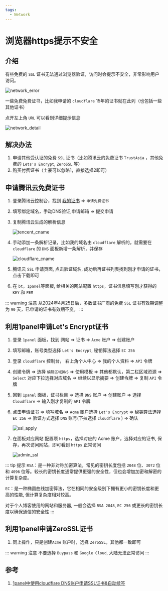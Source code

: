 ```yaml
---
tags:
  - Network
---
```

# 浏览器https提示不安全

## 介绍
有些免费的 `SSL` 证书无法通过浏览器验证，访问时会提示不安全，非常影响用户访问。

![network_error](/Images/Network/浏览器https提示不安全/network_error.png 'network_error')

一些免费免费证书，比如我申请的 `cloudflare` 15年的证书就在此列（也包括一些其他证书）

点开左上角 `URL` 可以看到详细提示信息

![network_detail](/Images/Network/浏览器https提示不安全/network_detail.png 'network_detail')

## 解决办法
1. 申请其他受认证的免费 `SSL` 证书（比如腾讯云的免费证书 `TrustAsia` ，其他免费的 `Lets's Encrypt`, `ZeroSSL` 等）
1. 购买付费证书（土豪可以忽略1，直接选择2即可）

## 申请腾讯云免费证书
1. 登录腾讯云控制台，找到 [我的证书](https://console.cloud.tencent.com/ssl) => `申请免费证书`
1. 填写绑定域名，手动DNS验证,申请邮箱 => 提交申请
1. 复制腾讯云生成的解析信息

    ![tencent_cname](/Images/Network/浏览器https提示不安全/tencent_cname.png 'tencent_cname')

1. 手动添加一条解析记录，比如我的域名由 `cloudflare` 解析的，就需要在 `cloudflare` 的 `DNS` 面板新增一条解析，并保存

    ![cloudflare_cname](/Images/Network/浏览器https提示不安全/cloudflare_cname.png 'cloudflare_cname')

1. 腾讯云 `SSL` 申请页面, 点击验证域名, 成功后再证书列表找到刚才申请的证书，点击下载即可
1. 在 `bt`，`1panel`等面板, 给相关的网站配置 `https`，证书信息填写刚才获得的 `KEY` 和 `PEM`

::: warning 注意
从2024年4月25日后，多数证书厂商的免费 `SSL` 证书有效期调整为 `90` 天，已申请的证书有效期不变。
:::



## 利用1panel申请Let's Encrypt证书
1. 登录 `1panel` 面板，找到 网站 => 证书 => `Acme` 账户 => 创建账户
1. 填写邮箱，账号类型选择 `Let's Encrypt`, 秘钥算法选择 `EC 256`
1. 登录 `cloudflare` 控制台， 右上角个人中心 => 我的个人资料 => `API` 令牌
1. 创建令牌 => 选择 `编辑区域DNS` => 使用模板 => 其他都默认，第二栏区域资源 => `Select` 对应下拉选择对应域名 => 继续以显示摘要 => 创建令牌 => 复制 `API` 令牌
1. 回到 `1panel` 面板，证书栏目 => 选择 `DNS` 账户 => 创建账户 => 选择 `Cloudflare` => 输入刚才复制的 `API` 令牌
1. 点击申请证书 => 填写域名 => `Acme` 账户选择 `Let's Encrypt` => 秘钥算法选择 `EC 256` => 验证方式选择 `DNS` 账号(下拉选择 `cloudflare` ) => 确认

    ![ssl_apply](/Images/Network/浏览器https提示不安全/ssl_apply.png 'ssl_apply')

1. 在面板对应网站 配置项 `https`，选择对应的 Acme 账户，选择对应的证书, 保存，再次访问网站，即可看到 `https` 正常访问

    ![admin_ssl](/Images/Network/浏览器https提示不安全/admin_ssl.png 'admin_ssl')


::: tip 提示
`RSA`：是一种非对称加密算法，常见的密钥长度包括 `2048` 位、`3072` 位和 `4096` 位等。较长的密钥长度通常提供更强的安全性，但也会增加加密和解密的计算复杂度。

`EC`：是一种椭圆曲线加密算法，它在相同的安全级别下拥有更小的密钥长度和更高的性能, 但计算复杂度相对较高。

对于个人博客使用的网站和服务器, 一般会选择 `RSA 2048`, `EC 256` 或更长的密钥长度以确保通信的安全性
:::

## 利用1panel申请ZeroSSL证书
1. 同上操作，只是创建`Acme` 账户时，选择 `ZeroSSL`，其他都一致即可

::: warning 注意
不要选择 `Buypass` 和 `Google Cloud`, 大陆无法正常访问
:::


## 参考
1. [1panel中使用cloudflare DNS账户申请SSL证书&自动续签](https://www.soulcloser.com/4075/)